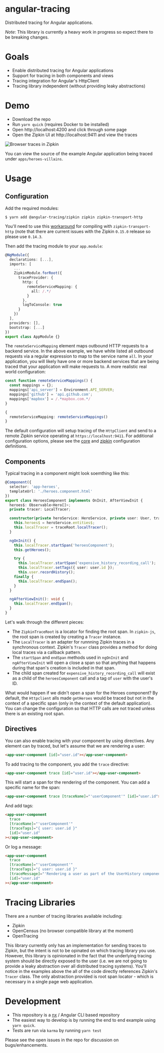 # angular-tracing

Distributed tracing for Angular applications.

_Note_: This library is currently a heavy work in progress so expect there to be breaking changes.

# Goals

- Enable distributed tracing for Angular applications
- Support for tracing in both components and views
- Tracing integration for Angular's HttpClient
- Tracing library independent (without providing leaky abstractions)

# Demo

- Download the repo
- Run `yarn quick` (requires Docker to be installed)
- Open http://localhost:4200 and click through some page
- Open the Zipkin UI at http://localhost:9411 and view the traces

![Browser traces in Zipkin](https://user-images.githubusercontent.com/131389/49890350-b67a8680-fdf8-11e8-97ac-9d2c815621ec.png)

You can view the source of the example Angular application being traced under `apps/heroes-villains`.

# Usage

## Configuration

Add the required modules:

```console
$ yarn add @angular-tracing/zipkin zipkin zipkin-transport-http
```

You'll need to use this [workaround](https://github.com/openzipkin/zipkin-js#typescript) for compiling with `zipkin-transport-http` (note that there are current issues with the Zipkin `0.15.0` release so please use `0.14.3`.

Then add the tracing module to your `app.module`:

```typescript
@NgModule({
  declarations: [...],
  imports: [
    ...
    ZipkinModule.forRoot({
      traceProvider: {
        http: {
          remoteServiceMapping: {
            all: /.*/
          }
        },
        logToConsole: true
      }
    })
  ],
  providers: [],
  bootstrap: [...]
})
export class AppModule {}
```

The `remoteServiceMapping` element maps outbound HTTP requests to a backend service. In the above example, we have white listed all outbound requests via a regular expression to map to the service name `all`. In your application, you will likely have one or more backend services that are being traced that your application will make requests to. A more realistic real world configuration:

```typescript
const function remoteServiceMappings() {
  const mappings = {};
  mappings['api_server'] = Environment.API_SERVER;
  mappings['github'] = 'api.github.com';
  mappings['mapbox'] = /.*mapbox.com.*/
}

{
  remoteServiceMapping: remoteServiceMappings()
}
```

The default configuration will setup tracing of the `HttpClient` and send to a remote Zipkin service operating at `https://localhost:9411`. For additional configuration options, please see the [core](https://github.com/ewhauser/angular-tracing) and [zipkin](https://github.com/ewhauser/angular-tracing) configuration definitions.

## Components

Typical tracing in a component might look soemthing like this:

```typescript
@Component({
  selector: 'app-heroes',
  templateUrl: './heroes.component.html'
})
export class HeroesComponent implements OnInit, AfterViewInit {
  heroes$: Observable<Hero[]>;
  private tracer: LocalTracer;

  constructor(private heroService: HeroService, private user: User, traceRoot: ZipkinTraceRoot) {
    this.heroes$ = heroService.entities$;
    this.localTracer = traceRoot.localTracer();
  }

  ngOnInit() {
    this.localTracer.startSpan('heroesComponent');
    this.getHeroes();

    try {
      this.localTracer.startSpan('expensive_history_recording_call');
      this.localTracer.setTags({ user: user.id });
      this.user.recordHistory();
    finally {
      this.localTracer.endSpan();
    }
  }

  ngAfterViewInit(): void {
    this.localTracer.endSpan();
  }
}
```

Let's walk through the different pieces:

- The `ZipkinTraceRoot` is a locator for finding the root span. In `zipkin-js`, the root span is created by creating a `Tracer` instance.
- The `LocalTracer` is an adapter for runnning Zipkin traces in a synchronous context. Zipkin's `Tracer` class provides a method for doing local traces via a callback pattern.
- The `startSpan` and `endSpan` methods used in `ngOnInit` and `ngAfterViewInit` will open a close a span so that anything that happens during that span's creation is included in that span.
- The child span created for `expensive_history_recording_call` will exist as a child of the `heroesComponent` call and a tag of `user` with the user's ID.

What would happen if we didn't open a span for the Heroes component? By default, the `Httpclient` alls made `getHeroes` would be traced but not in the context of a specific span (only in the context of the default application). You can change the configuration so that HTTP calls are not traced unless there is an existing root span.

## Directives

You can also enable tracing with your component by using directives. Any element can by traced, but let's assume that we are rendering a user:

```html
<app-user-component [id]="user.id"></app-user-component>
```

To add tracing to the component, you add the `trace` directive:

```html
<app-user-component trace [id]="user.id"></app-user-component>
```

This will start a span for the rendering of the component. You can add a specific name for the span:

```html
<app-user-component trace [traceName]="'userComponent'" [id]="user.id"></app-user-component>
```

And add tags:

```html
<app-user-component
  trace
  [traceName]="'userComponent'"
  [traceTags]="{ user: user.id }"
  [id]="user.id"
></app-user-component>
```

Or log a message:

```html
<app-user-component
  trace
  [traceName]="'userComponent'"
  [traceTags]="{ user: user.id }"
  [traceMessage]="'Rendering a user as part of the UserHistory component'"
  [id]="user.id"
></app-user-component>
```

# Tracing Libraries

There are a number of tracing libraries available including:

- Zipkin
- OpenCensus (no browser compatible library at the moment)
- OpenTracing

This library currently only has an implementation for sending traces to Zipkin, but the intent is not to be opinated on which tracing library you use. However, this library is opinionated in the fact that the underlying tracing system should be directly exposed to the user (i.e. we are not going to provide a leaky abstraction over all distributed tracing systems). You'll notice in the examples above the all of the code directly references Zipkin's `Tracer` class. The only abstraction provided is
root span locator - which is necessary in a single page web application.

# Development

- This repository is a [nx](https://nrwl.io/nx) / Angular CLI based repository
- The easiest way to develop is by running the end to end example using `yarn quick`.
- Tests are run via `karma` by running `yarn test`

Please see the open issues in the repo for discussion on bugs/enhancements.
